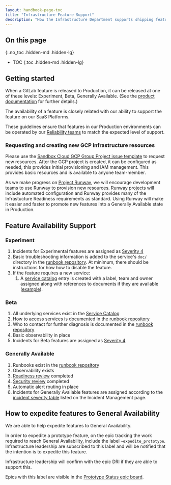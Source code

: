 ```yaml
---
layout: handbook-page-toc
title: "Infrastructure Feature Support"
description: "How the Infrastructure Department supports shipping features to Production."
---
```


## On this page
{:.no_toc .hidden-md .hidden-lg}

- TOC
{:toc .hidden-md .hidden-lg}

## Getting started

When a GitLab feature is released to Production, it can be released at one of these levels: Experiment, Beta, Generally Available.
(See the [product documentation](https://docs.gitlab.com/ee/policy/experiment-beta-support.html) for further details.)

The availability of a feature is closely related with our ability to support the feature on our SaaS Platforms.

These guidelines ensure that features in our Production environments can be operated by our [Reliability teams](/handbook/engineering/infrastructure/team/reliability/) to match the expected level of support.

### Requesting and creating new GCP infrastructure resources

Please use the [Sandbox Cloud GCP Group Project issue template](https://gitlab.com/gitlab-com/business-technology/engineering/infrastructure/issue-tracker/-/issues/new?issuable_template=gcp_group_account_create_request) to request new resources. After the GCP project is created, it can be configured as needed, this provides initial provisioning and IAM management. This provides basic resources and is available to anyone team-member. 

As we make progress on [Project Runway](/handbook/engineering/infrastructure/platforms/tools/runway), we will encourage development teams to use Runway to provision new resources. Runway projects will include automated configuration and Runway provides many of the Infrastucture Readiness requirements as standard. Using Runway will make it easier and faster to promote new features into a Generally Available state in Production. 

## Feature Availability Support

### Experiment

1. Incidents for Experimental features are assigned as [Severity 4](/handbook/engineering/infrastructure/incident-management/#incident-severity)
1. Basic troubleshooting information is added to the service's `doc/` directory in the [runbook repository](https://gitlab.com/gitlab-com/runbooks). At minimum, there should be instructions for how how to disable the feature.
1. If the feature requires a new service:
   1. A [service catalog](https://gitlab.com/gitlab-com/gl-infra/readiness/-/blob/master/library/service-inventory-catalog/index.md) entry is created with a label, team and owner assigned along with references to documents if they are available ([example](https://gitlab.com/gitlab-com/runbooks/-/merge_requests/5800)).


### Beta

1. All underlying services exist in the [Service Catalog](https://gitlab.com/gitlab-com/gl-infra/readiness/-/blob/master/library/service-inventory-catalog/index.md)
1. How to access services is documented in the [runbook repository](https://gitlab.com/gitlab-com/runbooks)
1. Who to contact for further diagnosis is documented in the [runbook repository](https://gitlab.com/gitlab-com/runbooks)
1. Basic observability in place
1. Incidents for Beta features are assigned as [Severity 4](/handbook/engineering/infrastructure/incident-management/#incident-severity)

### Generally Available

1. Runbooks exist in the [runbook repository](https://gitlab.com/gitlab-com/runbooks)
1. Observability exists
1. [Readiness review](/handbook/engineering/infrastructure/production/readiness/) completed
1. [Security review](https://gitlab.com/gitlab-com/gl-security/security-operations/infrastructure-security/bau/-/issues/new?issue[title]=Security%20Review%20Request%3A%20{%2B%20Service%2FFeature%20Name%20%2B}&issuable_template=production_readiness&_gl=1*1n9lhal*_ga*NDQ1MjYzMjU0LjE2NTk5Mzg1NjE.*_ga_ENFH3X7M5Y*MTY4NTU0ODM4OS42MDIuMS4xNjg1NTQ5NTc2LjAuMC4w) completed
1. Automatic alert routing in place
1. Incidents for Generally Available features are assigned according to the [incident severity table](/handbook/engineering/infrastructure/incident-management/#incident-severity) listed on the Incident Management page.

## How to expedite features to General Availability

We are able to help expedite features to General Availability.

In order to expedite a prototype feature, on the epic tracking the work required to reach General Availability, include the label `~expedite_prototype`.
Infrastructure leadership are subscribed to this label and will be notified that the intention is to expedite this feature. 

Infrastructure leadership will confirm with the epic DRI if they are able to support this. 

Epics with this label are visible in the [Prototype Status epic board](https://gitlab.com/groups/gitlab-org/-/epic_boards/44867).